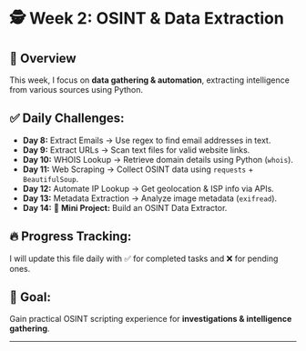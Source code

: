 # 🕵️ Week 2: OSINT & Data Extraction

## 📅 Overview
This week, I focus on **data gathering & automation**, extracting intelligence from various sources using Python.

## ✅ Daily Challenges:
- **Day 8:** Extract Emails → Use regex to find email addresses in text.
- **Day 9:** Extract URLs → Scan text files for valid website links.
- **Day 10:** WHOIS Lookup → Retrieve domain details using Python (`whois`).
- **Day 11:** Web Scraping → Collect OSINT data using `requests` + `BeautifulSoup`.
- **Day 12:** Automate IP Lookup → Get geolocation & ISP info via APIs.
- **Day 13:** Metadata Extraction → Analyze image metadata (`exifread`).
- **Day 14:** 🏁 **Mini Project:** Build an OSINT Data Extractor.

## 🔥 Progress Tracking:
I will update this file daily with ✅ for completed tasks and ❌ for pending ones.

## 🚀 Goal:
Gain practical OSINT scripting experience for **investigations & intelligence gathering**.

---
